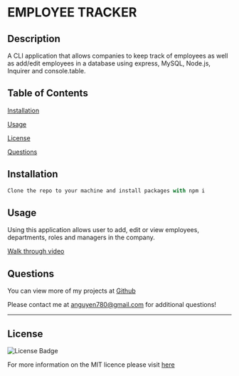 # EMPLOYEE TRACKER
  
## Description

A CLI application that allows companies to keep track of employees as well as add/edit employees in a database using express, MySQL, Node.js, Inquirer and console.table.

## Table of Contents

[Installation](#installation)

[Usage](#usage)

[License](#license)

[Questions](#questions)

## Installation

```js 
Clone the repo to your machine and install packages with npm i
```

## Usage

Using this application allows user to add, edit or view employees, departments, roles and managers in the company.

[Walk through video](https://drive.google.com/file/d/1KmJTp7xQUCczl5TPL5eWMMFUE6ikbA0z/view?usp=sharing)

## Questions

You can view more of my projects at [Github](https://github.com/anguyen780)

Please contact me at anguyen780@gmail.com for additional questions!

---

## License

![License Badge](https://shields.io/badge/license-MIT-blue)

For more information on the MIT licence please visit [here](https://www.mit.edu/~amini/LICENSE.md)